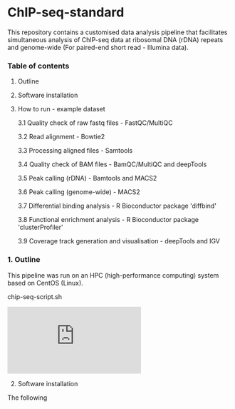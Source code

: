 # ChIP-seq-standard

This repository contains a customised data analysis pipeline that facilitates simultaneous analysis of ChIP-seq data at ribosomal DNA (rDNA) repeats and genome-wide (For paired-end short read - Illumina data). 

### Table of contents 
1. Outline
2. Software installation
3. How to run - example dataset
  
     3.1 Quality check of raw fastq files - FastQC/MultiQC
  
     3.2 Read alignment - Bowtie2
  
     3.3 Processing aligned files - Samtools
  
     3.4 Quality check of BAM files - BamQC/MultiQC and deepTools
  
     3.5 Peak calling (rDNA) - Bamtools and MACS2
  
     3.6 Peak calling (genome-wide) - MACS2
  
     3.7 Differential binding analysis - R Bioconductor package 'diffbind'
 
     3.8 Functional enrichment analysis - R Bioconductor package 'clusterProfiler'
  
     3.9 Coverage track generation and visualisation - deepTools and IGV
     


### 1. Outline

This pipeline was run on an HPC (high-performance computing) system based on CentOS (Linux). 

chip-seq-script.sh 

![alt text](https://github.com/tudumanne/ChIP-seq-standard/files/7828134/Picture.1.pdf)

2. Software installation 

The following 


